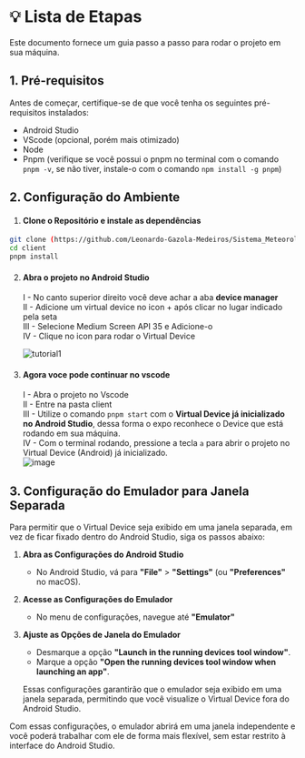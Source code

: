 # :bulb: Lista de Etapas

Este documento fornece um guia passo a passo para rodar o projeto em sua máquina.

## 1. Pré-requisitos

Antes de começar, certifique-se de que você tenha os seguintes pré-requisitos instalados:
- Android Studio
- VScode (opcional, porém mais otimizado)
- Node
- Pnpm (verifique se você possui o pnpm no terminal com o comando ```pnpm -v```, se não tiver, instale-o com o comando ```npm install -g pnpm```)

## 2. Configuração do Ambiente

 1. #### **Clone o Repositório e instale as dependências**
   ```bash
   git clone (https://github.com/Leonardo-Gazola-Medeiros/Sistema_Meteorologia_Mobile.git)
   cd client
   pnpm install
```

2. #### **Abra o projeto no Android Studio** 
     I - No canto superior direito você deve achar a aba **device manager** <br>
     II -  Adicione um virtual device no icon + após clicar no lugar indicado pela seta <br>
     III -  Selecione Medium Screen API 35 e Adicione-o <br>
     IV - Clique no icon para rodar o Virtual Device <br> 



   ![tutorial1](https://github.com/user-attachments/assets/df94a782-428c-4544-892d-b76ffb901aba)

3. #### **Agora voce pode continuar no vscode**
   I -  Abra o projeto no Vscode <br>
   II - Entre na pasta client <br>
   III - Utilize o comando ```pnpm start``` com o **Virtual Device já inicializado no Android Studio**, dessa forma o expo reconhece o Device que está rodando em sua máquina. <br>
   IV - Com o terminal rodando, pressione a tecla ```a``` para abrir o projeto no Virtual Device (Android) já inicializado. <br>
   ![image](https://github.com/user-attachments/assets/b3bf4b27-a712-4d83-9773-a32491c68196)


## 3. Configuração do Emulador para Janela Separada

Para permitir que o Virtual Device seja exibido em uma janela separada, em vez de ficar fixado dentro do Android Studio, siga os passos abaixo:

1. **Abra as Configurações do Android Studio**
   - No Android Studio, vá para **"File"** > **"Settings"** (ou **"Preferences"** no macOS).

2. **Acesse as Configurações do Emulador**
   - No menu de configurações, navegue até **"Emulator"**

3. **Ajuste as Opções de Janela do Emulador**
   - Desmarque a opção **"Launch in the running devices tool window"**.
   - Marque a opção **"Open the running devices tool window when launching an app"**.

   Essas configurações garantirão que o emulador seja exibido em uma janela separada, permitindo que você visualize o Virtual Device fora do Android Studio.

Com essas configurações, o emulador abrirá em uma janela independente e você poderá trabalhar com ele de forma mais flexível, sem estar restrito à interface do Android Studio.

   

